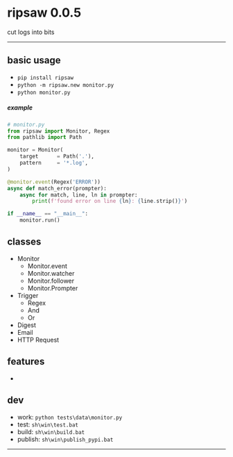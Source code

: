 # ripsaw 0.0.5
cut logs into bits

---

## basic usage
* `pip install ripsaw` 
* `python -m ripsaw.new monitor.py`
* `python monitor.py`

##### example
```python
# monitor.py
from ripsaw import Monitor, Regex
from pathlib import Path

monitor = Monitor(
    target      = Path('.'),
    pattern     = '*.log',
)

@monitor.event(Regex('ERROR'))
async def match_error(prompter):
    async for match, line, ln in prompter:
        print(f'found error on line {ln}: {line.strip()}')

if __name__ == "__main__":
    monitor.run()
```


## classes
* Monitor
    * Monitor.event
    * Monitor.watcher
    * Monitor.follower
    * Monitor.Prompter
* Trigger
    * Regex
    * And
    * Or
* Digest
* Email
* HTTP Request

## features
* 
    
## dev
* work: `python tests\data\monitor.py`
* test: `sh\win\test.bat`  
* build: `sh\win\build.bat`
* publish: `sh\win\publish_pypi.bat`


---
